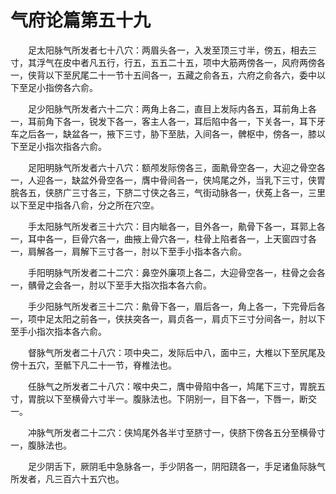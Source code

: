 # 气府论篇第五十九

　　足太阳脉气所发者七十八穴：两眉头各一，入发至顶三寸半，傍五，相去三寸，其浮气在皮中者凡五行，行五，五五二十五，项中大筋两傍各一，风府两傍各一，侠背以下至尻尾二十一节十五间各一，五藏之俞各五，六府之俞各六，委中以下至足小指傍各六俞。

　　足少阳脉气所发者六十二穴：两角上各二，直目上发际内各五，耳前角上各一，耳前角下各一，锐发下各一，客主人各一，耳后陷中各一，下关各一，耳下牙车之后各一，缺盆各一，掖下三寸，胁下至胠，入间各一，髀枢中，傍各一，膝以下至足小指次指各六俞。

　　足阳明脉气所发者六十八穴：额颅发际傍各三，面鼽骨空各一，大迎之骨空各一，人迎各一，缺盆外骨空各一，膺中骨间各一，侠鸠尾之外，当乳下三寸，侠胃脘各五，侠脐广三寸各三，下脐二寸侠之各三，气街动脉各一，伏菟上各一，三里以下至足中指各八俞，分之所在穴空。

　　手太阳脉气所发者三十六穴：目内眦各一，目外各一，鼽骨下各一，耳郭上各一，耳中各一，巨骨穴各一，曲掖上骨穴各一，柱骨上陷者各一，上天窗四寸各一，肩解各一，肩解下三寸各一，肘以下至手小指本各六俞。

　　手阳明脉气所发者二十二穴：鼻空外廉项上各二，大迎骨空各一，柱骨之会各一，髃骨之会各一，肘以下至手大指次指本各六俞。

　　手少阳脉气所发者三十二穴：鼽骨下各一，眉后各一，角上各一，下完骨后各一，项中足太阳之前各一，侠扶突各一，肩贞各一，肩贞下三寸分间各一，肘以下至手小指次指本各六俞。

　　督脉气所发者二十八穴：项中央二，发际后中八，面中三，大椎以下至尻尾及傍十五穴，至骶下凡二十一节，脊椎法也。

　　任脉气之所发者二十八穴：喉中央二，膺中骨陷中各一，鸠尾下三寸，胃脘五寸，胃脘以下至横骨六寸半一。腹脉法也。下阴别一，目下各一，下唇一，断交一。

　　冲脉气所发者二十二穴：侠鸠尾外各半寸至脐寸一，侠脐下傍各五分至横骨寸一，腹脉法也。

　　足少阴舌下，厥阴毛中急脉各一，手少阴各一，阴阳跷各一，手足诸鱼际脉气所发者，凡三百六十五穴也。
